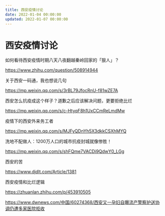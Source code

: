 ```yaml
---
title: 西安疫情讨论
date: 2022-01-04 00:00:00
updated: 2022-01-07 00:00:00
---
```


# 西安疫情讨论

如何看待西安疫情时期八天八夜翻越秦岭回家的「狠人」？

https://www.zhihu.com/question/508914944

关于西安一码通，我也想说几句

https://mp.weixin.qq.com/s/3rBL79JfocRnU-f81wZE7A

西安怎么抗疫成这个样子？道歉之后应该解决问题，更要拒绝比烂

https://mp.weixin.qq.com/s/c-HtyqF8h1UxCCmReLmdMw

疫情下的西安外来务工者

https://mp.weixin.qq.com/s/MJFyQDnYh5X3dkkCSXhMYQ

洗地不配做人：1200万人口的城市抗疫封城就像惨胜！

https://mp.weixin.qq.com/s/shFQme7VACDi9QdwY0_LGg

西安的苦

https://www.djdlt.com/Article/1381

西安疫情和比烂逻辑

https://zhuanlan.zhihu.com/p/453910505

https://www.dwnews.com/中国/60274368/西安又一孕妇自曝流产警察护送协调仍遭多家医院拒收

